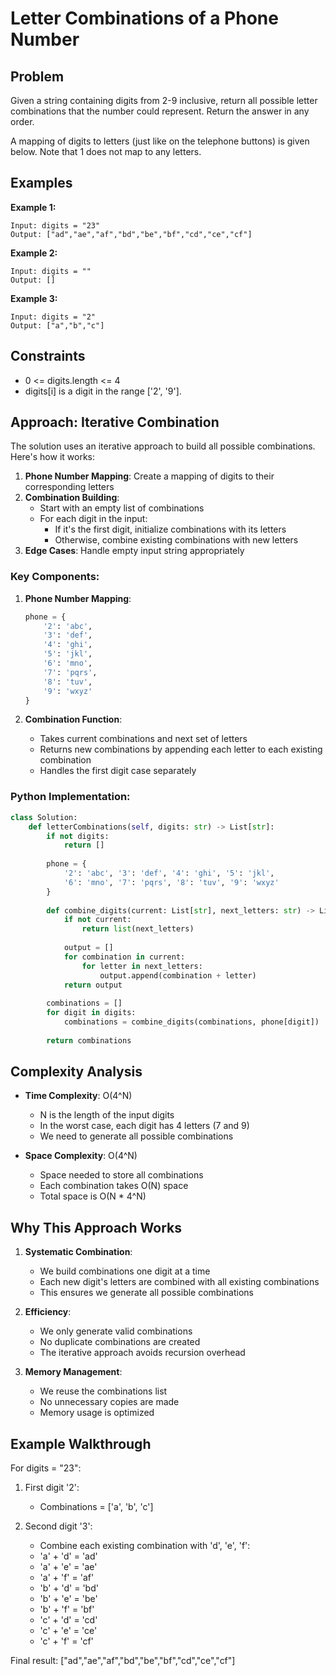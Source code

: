# Letter Combinations of a Phone Number

## Problem

Given a string containing digits from 2-9 inclusive, return all possible letter combinations that the number could represent. Return the answer in any order.

A mapping of digits to letters (just like on the telephone buttons) is given below. Note that 1 does not map to any letters.

## Examples

**Example 1:**
```
Input: digits = "23"
Output: ["ad","ae","af","bd","be","bf","cd","ce","cf"]
```

**Example 2:**
```
Input: digits = ""
Output: []
```

**Example 3:**
```
Input: digits = "2"
Output: ["a","b","c"]
```

## Constraints

- 0 <= digits.length <= 4
- digits[i] is a digit in the range ['2', '9'].

## Approach: Iterative Combination

The solution uses an iterative approach to build all possible combinations. Here's how it works:

1. **Phone Number Mapping**: Create a mapping of digits to their corresponding letters
2. **Combination Building**: 
   - Start with an empty list of combinations
   - For each digit in the input:
     - If it's the first digit, initialize combinations with its letters
     - Otherwise, combine existing combinations with new letters
3. **Edge Cases**: Handle empty input string appropriately

### Key Components:

1. **Phone Number Mapping**:
   ```python
   phone = {
       '2': 'abc',
       '3': 'def',
       '4': 'ghi',
       '5': 'jkl',
       '6': 'mno',
       '7': 'pqrs',
       '8': 'tuv',
       '9': 'wxyz'
   }
   ```

2. **Combination Function**:
   - Takes current combinations and next set of letters
   - Returns new combinations by appending each letter to each existing combination
   - Handles the first digit case separately

### Python Implementation:

```python
class Solution:
    def letterCombinations(self, digits: str) -> List[str]:
        if not digits:
            return []
            
        phone = {
            '2': 'abc', '3': 'def', '4': 'ghi', '5': 'jkl',
            '6': 'mno', '7': 'pqrs', '8': 'tuv', '9': 'wxyz'
        }
        
        def combine_digits(current: List[str], next_letters: str) -> List[str]:
            if not current:
                return list(next_letters)
                
            output = []
            for combination in current:
                for letter in next_letters:
                    output.append(combination + letter)
            return output
        
        combinations = []
        for digit in digits:
            combinations = combine_digits(combinations, phone[digit])
            
        return combinations
```

## Complexity Analysis

- **Time Complexity**: O(4^N)
  - N is the length of the input digits
  - In the worst case, each digit has 4 letters (7 and 9)
  - We need to generate all possible combinations

- **Space Complexity**: O(4^N)
  - Space needed to store all combinations
  - Each combination takes O(N) space
  - Total space is O(N * 4^N)

## Why This Approach Works

1. **Systematic Combination**:
   - We build combinations one digit at a time
   - Each new digit's letters are combined with all existing combinations
   - This ensures we generate all possible combinations

2. **Efficiency**:
   - We only generate valid combinations
   - No duplicate combinations are created
   - The iterative approach avoids recursion overhead

3. **Memory Management**:
   - We reuse the combinations list
   - No unnecessary copies are made
   - Memory usage is optimized

## Example Walkthrough

For digits = "23":

1. First digit '2':
   - Combinations = ['a', 'b', 'c']

2. Second digit '3':
   - Combine each existing combination with 'd', 'e', 'f':
   - 'a' + 'd' = 'ad'
   - 'a' + 'e' = 'ae'
   - 'a' + 'f' = 'af'
   - 'b' + 'd' = 'bd'
   - 'b' + 'e' = 'be'
   - 'b' + 'f' = 'bf'
   - 'c' + 'd' = 'cd'
   - 'c' + 'e' = 'ce'
   - 'c' + 'f' = 'cf'

Final result: ["ad","ae","af","bd","be","bf","cd","ce","cf"] 